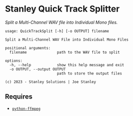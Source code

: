# Stanley Quick Track Splitter

*Split a Multi-Channel WAV file into Individual Mono files.*

```
usage: QuickTrackSplit [-h] [-o OUTPUT] filename

Split a Multi-Channel WAV File into Individual Mono Files

positional arguments:
  filename              path to the WAV file to split

options:
  -h, --help            show this help message and exit
  -o OUTPUT, --output OUTPUT
                        path to store the output files

(c) 2023 - Stanley Solutions | Joe Stanley
```

## Requires

* [`python-ffmpeg`](https://pypi.org/project/python-ffmpeg/)
